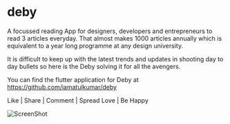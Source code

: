 # deby 
A focussed reading App for designers, developers and entrepreneurs to read 3 articles everyday. That almost makes 1000 articles annually which is equivalent to a year long programme at any design university. 

It is difficult to keep up with the latest trends and updates in shooting day to day bullets so here is the Deby solving it for all the avengers. 

You can find the flutter application for Deby at https://github.com/iamatulkumar/deby

Like | Share | Comment | Spread Love | Be Happy

![ScreenShot](https://github.com/designerbaniya/deby/blob/master/Deby.png)
